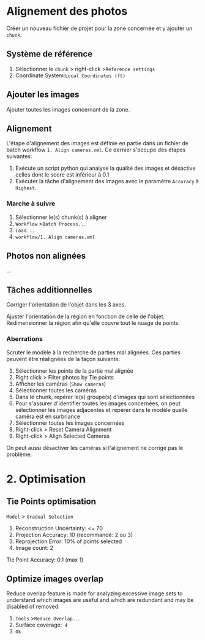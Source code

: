 # Alignement des photos

Créer un nouveau fichier de projet pour la zone concernée et y ajouter un `chunk`.

## Système de référence

1. Sélectionner le `chunk` > right-click >`Reference settings`
2. Coordinate System:`Local Coordinates (ft)`

## Ajouter les images

Ajouter toutes les images concernant de la zone.

## Alignement

L'étape d'alignement des images est définie en partie dans un fichier de batch workflow `1. Align cameras.xml`. Ce dernier s'occupe des étapes suivantes:

1. Exécute un script python qui analyse la qualité des images et désactive celles dont le score est inférieur à 0.1
2. Exécuter la tâche d'alignement des images avec le paramètre `Accuracy` à `Highest`.

### Marche à suivre

1. Sélectionner le(s) chunk(s) à aligner
2. `Workflow` >`Batch Process...`
3. `Load...`
4. `workflow/1. Align cameras.xml`

## Photos non alignées

...

## Tâches additionnelles

Corriger l'orientation de l'objet dans les 3 axes.

Ajuster l'orientation de la région en fonction de celle de l'objet. Redimensionner la région afin qu'elle couvre tout le nuage de points.

### Aberrations

Scruter le modèle à la recherche de parties mal alignées. Ces parties peuvent être réalignées de la façon suivante:

1. Sélectionner les points de la partie mal alignée
2. Right click > Filter photos by Tie points
3. Afficher les caméras (`Show cameras`)
4. Sélectionner toutes les caméras
5. Dans le chunk, repérer le(s) groupe(s) d'images qui sont sélectionnées
6. Pour s'assurer d'identifier toutes les images concernées, on peut sélectionner les images adjacentes et repérer dans le modèle quelle caméra est en surbriance
7. Sélectionner toutes les images concernées
8. Right-click > Reset Camera Alignment
9. Right-click > Align Selected Cameras

On peut aussi désactiver les caméras si l'alignement ne corrige pas le problème.

# 2. Optimisation

## Tie Points optimisation

`Model` > `Gradual Selection`

1. Reconstruction Uncertainty: <= 70
2. Projection Accuracy: 10 (recommandé: 2 ou 3)
3. Reprojection Error: 10% of points selected
4. Image count: 2

Tie Point Accuracy: 0.1 (max 1)

## Optimize images overlap

Reduce overlap feature is made for analyzing excessive image sets to understand which images are useful and which are redundant and may be disabled of removed.

1. `Tools` >`Reduce Overlap..`.
2. Surface coverage:` 4`
3. `Ok`
